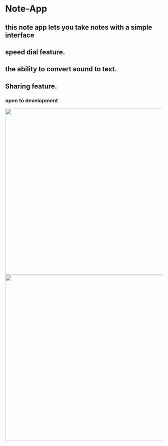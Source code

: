 # Note-App
## this note app lets you take notes with a simple interface
## speed dial feature.
## the ability to convert sound to text.
## Sharing feature.
### open to development

<img src="https://user-images.githubusercontent.com/60268874/98035083-04ec0080-1e29-11eb-972c-39b86e0840ac.png" width="720" height="530" />


<img src="https://user-images.githubusercontent.com/60268874/98035150-18976700-1e29-11eb-92e3-89c582872668.png" width="750" height="530" />

